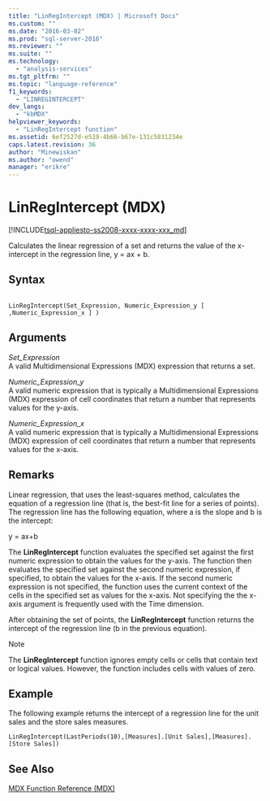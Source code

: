 ```yaml
---
title: "LinRegIntercept (MDX) | Microsoft Docs"
ms.custom: ""
ms.date: "2016-03-02"
ms.prod: "sql-server-2016"
ms.reviewer: ""
ms.suite: ""
ms.technology: 
  - "analysis-services"
ms.tgt_pltfrm: ""
ms.topic: "language-reference"
f1_keywords: 
  - "LINREGINTERCEPT"
dev_langs: 
  - "kbMDX"
helpviewer_keywords: 
  - "LinRegIntercept function"
ms.assetid: 6ef2527d-e519-4b66-b67e-131c5831234e
caps.latest.revision: 36
author: "Minewiskan"
ms.author: "owend"
manager: "erikre"
---
```

# LinRegIntercept (MDX)
[!INCLUDE[tsql-appliesto-ss2008-xxxx-xxxx-xxx_md](../includes/tsql-appliesto-ss2008-xxxx-xxxx-xxx-md.md)]

  Calculates the linear regression of a set and returns the value of the x-intercept in the regression line, y = ax + b.  
  
## Syntax  
  
```  
  
LinRegIntercept(Set_Expression, Numeric_Expression_y [ ,Numeric_Expression_x ] )  
```  
  
## Arguments  
 *Set_Expression*  
 A valid Multidimensional Expressions (MDX) expression that returns a set.  
  
 *Numeric_Expression_y*  
 A valid numeric expression that is typically a Multidimensional Expressions (MDX) expression of cell coordinates that return a number that represents values for the y-axis.  
  
 *Numeric_Expression_x*  
 A valid numeric expression that is typically a Multidimensional Expressions (MDX) expression of cell coordinates that return a number that represents values for the x-axis.  
  
## Remarks  
 Linear regression, that uses the least-squares method, calculates the equation of a regression line (that is, the best-fit line for a series of points). The regression line has the following equation, where a is the slope and b is the intercept:  
  
 y = ax+b  
  
 The **LinRegIntercept** function evaluates the specified set against the first numeric expression to obtain the values for the y-axis. The function then evaluates the specified set against the second numeric expression, if specified, to obtain the values for the x-axis. If the second numeric expression is not specified, the function uses the current context of the cells in the specified set as values for the x-axis. Not specifying the the x-axis argument is frequently used with the Time dimension.  
  
 After obtaining the set of points, the **LinRegIntercept** function returns the intercept of the regression line (b in the previous equation).  
  
> [!NOTE]  
>  The **LinRegIntercept** function ignores empty cells or cells that contain text or logical values. However, the function includes cells with values of zero.  
  
## Example  
 The following example returns the intercept of a regression line for the unit sales and the store sales measures.  
  
```  
LinRegIntercept(LastPeriods(10),[Measures].[Unit Sales],[Measures].[Store Sales])  
```  
  
## See Also  
 [MDX Function Reference &#40;MDX&#41;](../mdx/mdx-function-reference-mdx.md)  
  
  